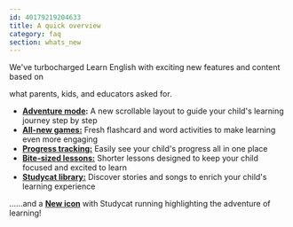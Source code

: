 ```yaml
---
id: 40179219204633
title: A quick overview
category: faq
section: whats_new
---
```

We've turbocharged Learn English with exciting new features and content based on

what parents, kids, and educators asked for.

- **[Adventure mode](https://help.studycat.com/hc/en-us/articles/40395054430233):** A new scrollable layout to guide your child's learning journey step by step
- [**All-new games:**](https://help.studycat.com/hc/en-us/articles/40396868059161) Fresh flashcard and word activities to make learning even more engaging
- [**Progress tracking:**](https://help.studycat.com/hc/en-us/articles/40392093954585) Easily see your child's progress all in one place
- [**Bite-sized lessons:**](https://help.studycat.com/hc/en-us/articles/40395054430233) Shorter lessons designed to keep your child focused and excited to learn
- [**Studycat library:**](https://help.studycat.com/hc/en-us/articles/40392018677401) Discover stories and songs to enrich your child's learning experience

......and a [**New icon**](https://help.studycat.com/hc/en-us/articles/40378210072217) with Studycat running highlighting the adventure of learning!